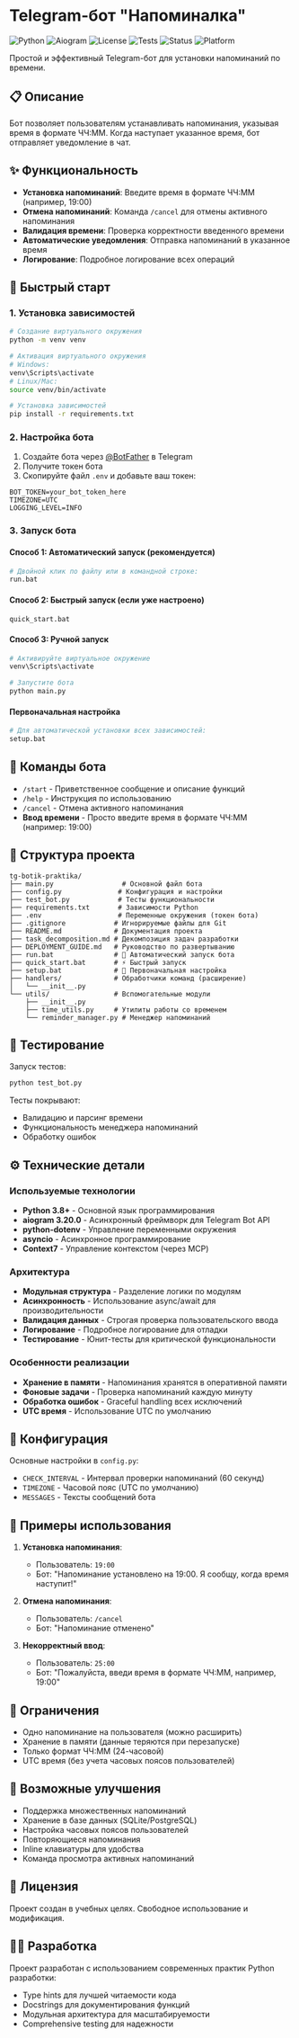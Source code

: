 # Telegram-бот "Напоминалка"

![Python](https://img.shields.io/badge/python-3.8+-blue.svg)
![Aiogram](https://img.shields.io/badge/aiogram-3.20.0-blue.svg)
![License](https://img.shields.io/badge/license-MIT-green.svg)
![Tests](https://img.shields.io/badge/tests-10%20passed-brightgreen.svg)
![Status](https://img.shields.io/badge/status-ready%20to%20deploy-success.svg)
![Platform](https://img.shields.io/badge/platform-Windows%20%7C%20Linux%20%7C%20macOS-lightgrey.svg)

Простой и эффективный Telegram-бот для установки напоминаний по времени.

## 📋 Описание

Бот позволяет пользователям устанавливать напоминания, указывая время в формате ЧЧ:ММ. Когда наступает указанное время, бот отправляет уведомление в чат.

## ✨ Функциональность

- **Установка напоминаний**: Введите время в формате ЧЧ:ММ (например, 19:00)
- **Отмена напоминаний**: Команда `/cancel` для отмены активного напоминания
- **Валидация времени**: Проверка корректности введенного времени
- **Автоматические уведомления**: Отправка напоминаний в указанное время
- **Логирование**: Подробное логирование всех операций

## 🚀 Быстрый старт

### 1. Установка зависимостей

```bash
# Создание виртуального окружения
python -m venv venv

# Активация виртуального окружения
# Windows:
venv\Scripts\activate
# Linux/Mac:
source venv/bin/activate

# Установка зависимостей
pip install -r requirements.txt
```

### 2. Настройка бота

1. Создайте бота через [@BotFather](https://t.me/BotFather) в Telegram
2. Получите токен бота
3. Скопируйте файл `.env` и добавьте ваш токен:

```env
BOT_TOKEN=your_bot_token_here
TIMEZONE=UTC
LOGGING_LEVEL=INFO
```

### 3. Запуск бота

#### Способ 1: Автоматический запуск (рекомендуется)
```bash
# Двойной клик по файлу или в командной строке:
run.bat
```

#### Способ 2: Быстрый запуск (если уже настроено)
```bash
quick_start.bat
```

#### Способ 3: Ручной запуск
```bash
# Активируйте виртуальное окружение
venv\Scripts\activate

# Запустите бота
python main.py
```

#### Первоначальная настройка
```bash
# Для автоматической установки всех зависимостей:
setup.bat
```

## 🎯 Команды бота

- `/start` - Приветственное сообщение и описание функций
- `/help` - Инструкция по использованию
- `/cancel` - Отмена активного напоминания
- **Ввод времени** - Просто введите время в формате ЧЧ:ММ (например: 19:00)

## 📁 Структура проекта

```
tg-botik-praktika/
├── main.py                 # Основной файл бота
├── config.py              # Конфигурация и настройки
├── test_bot.py            # Тесты функциональности
├── requirements.txt       # Зависимости Python
├── .env                   # Переменные окружения (токен бота)
├── .gitignore            # Игнорируемые файлы для Git
├── README.md             # Документация проекта
├── task_decomposition.md # Декомпозиция задач разработки
├── DEPLOYMENT_GUIDE.md   # Руководство по развертыванию
├── run.bat               # 🚀 Автоматический запуск бота
├── quick_start.bat       # ⚡ Быстрый запуск
├── setup.bat             # 🔧 Первоначальная настройка
├── handlers/             # Обработчики команд (расширение)
│   └── __init__.py
└── utils/                # Вспомогательные модули
    ├── __init__.py
    ├── time_utils.py     # Утилиты работы со временем
    └── reminder_manager.py # Менеджер напоминаний
```

## 🧪 Тестирование

Запуск тестов:

```bash
python test_bot.py
```

Тесты покрывают:
- Валидацию и парсинг времени
- Функциональность менеджера напоминаний
- Обработку ошибок

## ⚙️ Технические детали

### Используемые технологии

- **Python 3.8+** - Основной язык программирования
- **aiogram 3.20.0** - Асинхронный фреймворк для Telegram Bot API
- **python-dotenv** - Управление переменными окружения
- **asyncio** - Асинхронное программирование
- **Context7** - Управление контекстом (через MCP)

### Архитектура

- **Модульная структура** - Разделение логики по модулям
- **Асинхронность** - Использование async/await для производительности
- **Валидация данных** - Строгая проверка пользовательского ввода
- **Логирование** - Подробное логирование для отладки
- **Тестирование** - Юнит-тесты для критической функциональности

### Особенности реализации

- **Хранение в памяти** - Напоминания хранятся в оперативной памяти
- **Фоновые задачи** - Проверка напоминаний каждую минуту
- **Обработка ошибок** - Graceful handling всех исключений
- **UTC время** - Использование UTC по умолчанию

## 🔧 Конфигурация

Основные настройки в `config.py`:

- `CHECK_INTERVAL` - Интервал проверки напоминаний (60 секунд)
- `TIMEZONE` - Часовой пояс (UTC по умолчанию)
- `MESSAGES` - Тексты сообщений бота

## 📝 Примеры использования

1. **Установка напоминания**:
   - Пользователь: `19:00`
   - Бот: "Напоминание установлено на 19:00. Я сообщу, когда время наступит!"

2. **Отмена напоминания**:
   - Пользователь: `/cancel`
   - Бот: "Напоминание отменено"

3. **Некорректный ввод**:
   - Пользователь: `25:00`
   - Бот: "Пожалуйста, введи время в формате ЧЧ:ММ, например, 19:00"

## 🚨 Ограничения

- Одно напоминание на пользователя (можно расширить)
- Хранение в памяти (данные теряются при перезапуске)
- Только формат ЧЧ:ММ (24-часовой)
- UTC время (без учета часовых поясов пользователей)

## 🔮 Возможные улучшения

- Поддержка множественных напоминаний
- Хранение в базе данных (SQLite/PostgreSQL)
- Настройка часовых поясов пользователей
- Повторяющиеся напоминания
- Inline клавиатуры для удобства
- Команда просмотра активных напоминаний

## 📄 Лицензия

Проект создан в учебных целях. Свободное использование и модификация.

## 👨‍💻 Разработка

Проект разработан с использованием современных практик Python разработки:
- Type hints для лучшей читаемости кода
- Docstrings для документирования функций
- Модульная архитектура для масштабируемости
- Comprehensive testing для надежности
